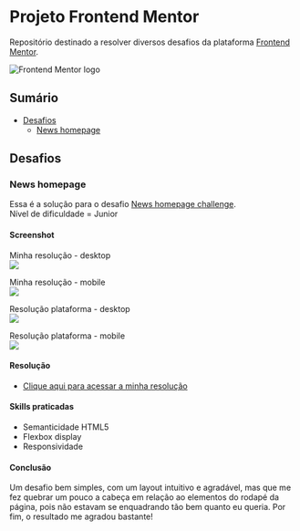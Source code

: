 # Projeto Frontend Mentor
Repositório destinado a resolver diversos desafios da plataforma [Frontend Mentor](https://www.frontendmentor.io/challenges).

![Frontend Mentor logo](https://miro.medium.com/max/1400/0*cfYEyKU7fH1Vz37c.png)

## Sumário
- [Desafios](#desafios)
  - [News homepage](#news-homepage) 

## Desafios

### News homepage

Essa é a solução para o desafio [News homepage challenge](https://www.frontendmentor.io/challenges/news-homepage-H6SWTa1MFl). <br>
Nível de dificuldade = Junior

#### Screenshot

Minha resolução - desktop <br>
![](https://i.ibb.co/YcpchyG/imagem-2022-12-07-121502432.png)

Minha resolução - mobile <br>
![](https://i.ibb.co/b14XC0S/imagem-2022-12-07-121549800.png)

Resolução plataforma - desktop <br>
![](https://res.cloudinary.com/dz209s6jk/image/upload/v1666363597/Challenges/parjyu2ejag4sdrmbk2e.jpg)

Resolução plataforma - mobile <br>
![](https://res.cloudinary.com/dz209s6jk/image/upload/v1666363597/Challenges/wlz5dywbxgygxlsrvw8h.jpg)

#### Resolução

- [Clique aqui para acessar a minha resolução](https://ccostafrias.github.io/projeto-fe-mentor/level-junior/news-homepage-main/index.html)

#### Skills praticadas

- Semanticidade HTML5
- Flexbox display
- Responsividade

#### Conclusão

Um desafio bem simples, com um layout intuitivo e agradável, mas que me fez quebrar um pouco a cabeça em relação ao elementos do rodapé da página, pois não estavam se enquadrando tão bem quanto eu queria. Por fim, o resultado me agradou bastante!
